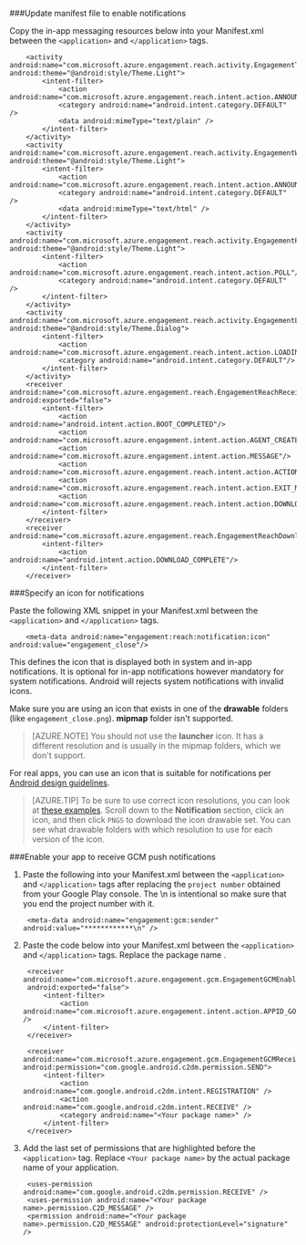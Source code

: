 
###Update manifest file to enable notifications

Copy the in-app messaging resources below into your Manifest.xml between the `<application>` and `</application>` tags.

		<activity android:name="com.microsoft.azure.engagement.reach.activity.EngagementTextAnnouncementActivity" android:theme="@android:style/Theme.Light">
  			<intent-filter>
    			<action android:name="com.microsoft.azure.engagement.reach.intent.action.ANNOUNCEMENT"/>
    			<category android:name="android.intent.category.DEFAULT" />
    			<data android:mimeType="text/plain" />
  			</intent-filter>
		</activity>
		<activity android:name="com.microsoft.azure.engagement.reach.activity.EngagementWebAnnouncementActivity" android:theme="@android:style/Theme.Light">
			<intent-filter>
				<action android:name="com.microsoft.azure.engagement.reach.intent.action.ANNOUNCEMENT"/>
				<category android:name="android.intent.category.DEFAULT" />
				<data android:mimeType="text/html" />
			</intent-filter>
		</activity>
		<activity android:name="com.microsoft.azure.engagement.reach.activity.EngagementPollActivity" android:theme="@android:style/Theme.Light">
			<intent-filter>
				<action android:name="com.microsoft.azure.engagement.reach.intent.action.POLL"/>
				<category android:name="android.intent.category.DEFAULT" />
			</intent-filter>
		</activity>
		<activity android:name="com.microsoft.azure.engagement.reach.activity.EngagementLoadingActivity" android:theme="@android:style/Theme.Dialog">
			<intent-filter>
				<action android:name="com.microsoft.azure.engagement.reach.intent.action.LOADING"/>
				<category android:name="android.intent.category.DEFAULT"/>
			</intent-filter>
		</activity>
		<receiver android:name="com.microsoft.azure.engagement.reach.EngagementReachReceiver" android:exported="false">
			<intent-filter>
				<action android:name="android.intent.action.BOOT_COMPLETED"/>
				<action android:name="com.microsoft.azure.engagement.intent.action.AGENT_CREATED"/>
				<action android:name="com.microsoft.azure.engagement.intent.action.MESSAGE"/>
				<action android:name="com.microsoft.azure.engagement.reach.intent.action.ACTION_NOTIFICATION"/>
				<action android:name="com.microsoft.azure.engagement.reach.intent.action.EXIT_NOTIFICATION"/>
				<action android:name="com.microsoft.azure.engagement.reach.intent.action.DOWNLOAD_TIMEOUT"/>
			</intent-filter>
		</receiver>
		<receiver android:name="com.microsoft.azure.engagement.reach.EngagementReachDownloadReceiver">
			<intent-filter>
				<action android:name="android.intent.action.DOWNLOAD_COMPLETE"/>
			</intent-filter>
		</receiver>

###Specify an icon for notifications

Paste the following XML snippet in your Manifest.xml between the `<application>` and `</application>` tags.

		<meta-data android:name="engagement:reach:notification:icon" android:value="engagement_close"/>

This defines the icon that is displayed both in system and in-app notifications. It is optional for in-app notifications however mandatory for system notifications. Android will rejects system notifications with invalid icons.

Make sure you are using an icon that exists in one of the **drawable** folders (like ``engagement_close.png``). **mipmap** folder isn't supported.

>[AZURE.NOTE] You should not use the **launcher** icon. It has a different resolution and is usually in the mipmap folders, which we don't support.

For real apps, you can use an icon that is suitable for notifications per [Android design guidelines](http://developer.android.com/design/patterns/notifications.html).

>[AZURE.TIP] To be sure to use correct icon resolutions, you can look at [these examples](https://www.google.com/design/icons).
Scroll down to the **Notification** section, click an icon, and then click `PNGS` to download the icon drawable set. You can see what drawable folders with which resolution to use for each version of the icon.

###Enable your app to receive GCM push notifications

1. Paste the following into your Manifest.xml between the `<application>` and `</application>` tags after replacing the `project number` obtained from your Google Play console. The \n is intentional so make sure that you end the project number with it.

		<meta-data android:name="engagement:gcm:sender" android:value="************\n" />

2. Paste the code below into your Manifest.xml between the `<application>` and `</application>` tags. Replace the package name <Your package name>.

		<receiver android:name="com.microsoft.azure.engagement.gcm.EngagementGCMEnabler"
		android:exported="false">
			<intent-filter>
				<action android:name="com.microsoft.azure.engagement.intent.action.APPID_GOT" />
			</intent-filter>
		</receiver>

		<receiver android:name="com.microsoft.azure.engagement.gcm.EngagementGCMReceiver" android:permission="com.google.android.c2dm.permission.SEND">
			<intent-filter>
				<action android:name="com.google.android.c2dm.intent.REGISTRATION" />
				<action android:name="com.google.android.c2dm.intent.RECEIVE" />
				<category android:name="<Your package name>" />
			</intent-filter>
		</receiver>

3. Add the last set of permissions that are highlighted before the `<application>` tag. Replace `<Your package name>` by the actual package name of your application.

		<uses-permission android:name="com.google.android.c2dm.permission.RECEIVE" />
		<uses-permission android:name="<Your package name>.permission.C2D_MESSAGE" />
		<permission android:name="<Your package name>.permission.C2D_MESSAGE" android:protectionLevel="signature" />




